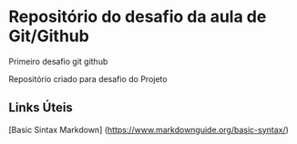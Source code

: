 # Repositório do desafio da aula de Git/Github
Primeiro desafio git github

Repositório criado para desafio do Projeto

## Links Úteis

[Basic Sintax Markdown] (https://www.markdownguide.org/basic-syntax/)
